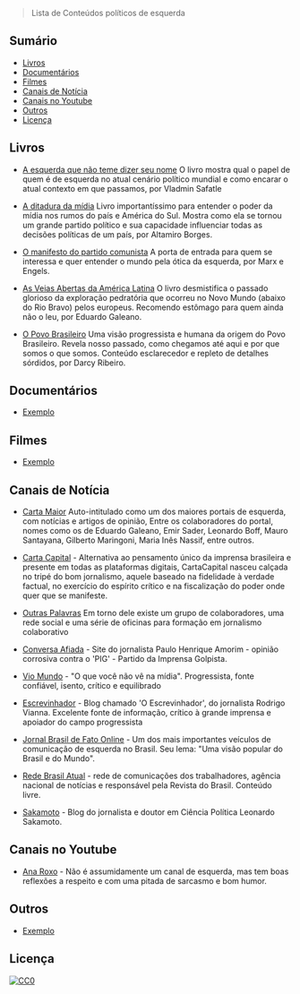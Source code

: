 > Lista de Conteúdos políticos de esquerda

## Sumário
<!-- toc -->
* [Livros](#livros)
* [Documentários](#documentarios)
* [Filmes](#filmes)
* [Canais de Notícia](#canais-de-noticia)
* [Canais no Youtube](#canais-no-youtube)
* [Outros](#outros)
* [Licença](#licenca)

<!-- toc stop -->

<!-- ps: table of contents generated by [readme-toc](https://www.npmjs.com/package/readme-toc) plugin. -->


## Livros

- [A esquerda que não teme dizer seu nome](https://www.amazon.com.br/dp/8565339041/ref=asc_df_85653390414569609/) O livro mostra qual o papel de quem é de esquerda no atual cenário político mundial e como encarar o atual contexto em que passamos, por Vladmin Safatle

- [A ditadura da mídia](http://en.calameo.com/books/000532611a6672e5f180c) Livro importantíssimo para entender o poder da mídia nos rumos do país e América do Sul. Mostra como ela se tornou um grande partido político e sua capacidade influenciar todas as decisões políticas de um país, por Altamiro Borges.

- [O manifesto do partido comunista](https://www.amazon.com.br/dp/8525411248/ref=asc_df_85254112484570147) A porta de entrada para quem se interessa e quer entender o mundo pela ótica da esquerda, por Marx e Engels.

- [As Veias Abertas da América Latina](http://www.saraiva.com.br/as-veias-abertas-da-america-latina-3095353.html) O livro desmistifica o passado glorioso da exploração pedratória que ocorreu no Novo Mundo (abaixo do Rio Bravo) pelos europeus. Recomendo estômago para quem ainda não o leu, por Eduardo Galeano.

- [O Povo Brasileiro](http://www.saraiva.com.br/o-povo-brasileiro-ed-de-bolso-201470.html) Uma visão progressista e humana da origem do Povo Brasileiro. Revela nosso passado, como chegamos até aqui e por que somos o que somos. Conteúdo esclarecedor e repleto de detalhes sórdidos, por Darcy Ribeiro.


## Documentários

- [Exemplo](https://exemplo)

## Filmes

- [Exemplo](https://exemplo)

## Canais de Notícia

- [Carta Maior](http://www.cartamaior.com.br) Auto-intitulado como um dos maiores portais de esquerda, com notícias e artigos de opinião, Entre os colaboradores do portal, nomes como os de Eduardo Galeano, Emir Sader, Leonardo Boff, Mauro Santayana, Gilberto Maringoni, Maria Inês Nassif, entre outros.

- [Carta Capital](http://www.cartacapital.com.br/) - Alternativa ao pensamento único da imprensa brasileira e presente em todas as plataformas digitais, CartaCapital nasceu calçada no tripé do bom jornalismo, aquele baseado na fidelidade à verdade factual, no exercício do espírito crítico e na fiscalização do poder onde quer que se manifeste.

- [Outras Palavras](http://www.outraspalavras.net) Em torno dele existe um grupo de colaboradores, uma rede social e uma série de oficinas para formação em jornalismo colaborativo

- [Conversa Afiada](http://www.conversaafiada.com.br/) - Site do jornalista Paulo Henrique Amorim - opinião corrosiva contra o 'PIG' - Partido da Imprensa Golpista. 

- [Vio Mundo](http://www.viomundo.com.br) - "O que você não vê na mídia". Progressista, fonte confiável, isento, crítico e equilibrado

- [Escrevinhador](http://www.rodrigovianna.com.br) - Blog chamado 'O Escrevinhador', do jornalista Rodrigo Vianna. Excelente fonte de informação, crítico à grande imprensa e apoiador do campo progressista

- [Jornal Brasil de Fato Online](http://www.brasildefato.com.br) - Um dos mais importantes veículos de comunicação de esquerda no Brasil. Seu lema: "Uma visão popular do Brasil e do Mundo".

- [Rede Brasil Atual](http://www.redebrasilatual.com.br) - rede de comunicações dos trabalhadores, agência nacional de notícias e responsável pela Revista do Brasil. Conteúdo livre.

- [Sakamoto](http://blogdosakamoto.blogosfera.uol.com.br/) - Blog do jornalista e doutor em Ciência Política Leonardo Sakamoto.


## Canais no Youtube

- [Ana Roxo](https://www.youtube.com/channel/UC103EEyV8RzaJjH7BjhsP-w/videos?view=0&shelf_id=0&sort=dd) - Não é assumidamente um canal de esquerda, mas tem boas reflexões a respeito e com uma pitada de sarcasmo e bom humor.

## Outros

- [Exemplo](https://exemplo)



## Licença

[![CC0](http://mirrors.creativecommons.org/presskit/buttons/88x31/svg/cc-zero.svg)](https://creativecommons.org/publicdomain/zero/1.0/)
